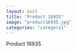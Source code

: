 ```yaml
---
layout: post
title: "Product 16935"
image: "product16935.jpg"
categories: "category1"
---
```

Product 16935
